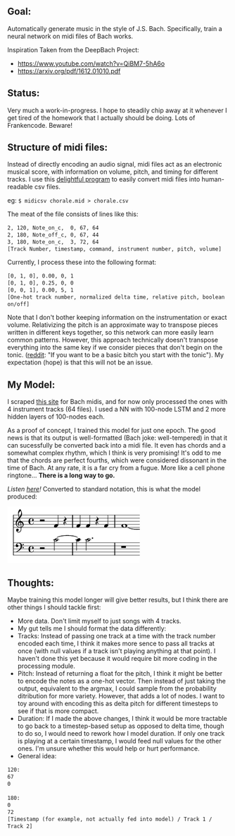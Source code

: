 Goal:
-----

Automatically generate music in the style of J.S. Bach. Specifically, train a neural network on midi files of Bach works.

Inspiration Taken from the DeepBach Project:
- https://www.youtube.com/watch?v=QiBM7-5hA6o
- https://arxiv.org/pdf/1612.01010.pdf

Status:
-----

Very much a work-in-progress.
I hope to steadily chip away at it whenever I get tired of the homework that I actually should be doing.
Lots of Frankencode. Beware!

Structure of midi files:
-----

Instead of directly encoding an audio signal, midi files act as an electronic musical score, with information on volume, pitch, and timing for different tracks. I use this [delightful program](http://www.fourmilab.ch/webtools/midicsv/) to easily convert midi files into human-readable csv files. 

eg: `$ midicsv chorale.mid > chorale.csv`

The meat of the file consists of lines like this:

```
2, 120, Note_on_c,  0, 67, 64
2, 180, Note_off_c, 0, 67, 44
3, 180, Note_on_c,  3, 72, 64
[Track Number, timestamp, command, instrument number, pitch, volume]
```

Currently, I process these into the following format:

```
[0, 1, 0], 0.00, 0, 1
[0, 1, 0], 0.25, 0, 0
[0, 0, 1], 0.00, 5, 1
[One-hot track number, normalized delta time, relative pitch, boolean on/off]
```

Note that I don't bother keeping information on the instrumentation or exact volume. Relativizing the pitch is an approximate way to transpose pieces written in different keys together, so this network can more easily learn common patterns. However, this approach technically doesn't transpose everything into the same key if we consider pieces that don't begin on the tonic. ([reddit](https://www.reddit.com/r/musictheory/comments/2pv3a7/why_arent_everyone_starting_songs_with_tonics/): "If you want to be a basic bitch you start with the tonic"). My expectation (hope) is that this will not be an issue.

My Model:
-----

I scraped [this site](http://www.bachcentral.com/midiindexcomplete.html) for Bach midis, and for now only processed the ones with 4 instrument tracks (64 files). I used a NN with 100-node LSTM and 2 more hidden layers of 100-nodes each.

As a proof of concept, I trained this model for just one epoch. The good news is that its output is well-formatted (Bach joke: well-tempered) in that it can sucessfully be converted back into a midi file. It even has chords and a somewhat complex rhythm, which I think is very promising! It's odd to me that the chords are perfect fourths, which were considered dissonant in the time of Bach. At any rate, it is a far cry from a fugue. More like a cell phone ringtone... **There is a long way to go.**

*Listen [here](https://soundcloud.com/user-758753778/1epoch)!* Converted to standard notation, this is what the model produced:

![My image](https://github.com/anbrjohn/Misc/blob/master/ShallowBach/1epoch.png)

Thoughts:
-----

Maybe training this model longer will give better results, but I think there are other things I should tackle first:
- More data. Don't limit myself to just songs with 4 tracks.
- My gut tells me I should format the data differently:
- Tracks: Instead of passing one track at a time with the track number encoded each time, I think it makes more sence to pass all tracks at once (with null values if a track isn't playing anything at that point). I haven't done this yet because it would require bit more coding in the processing module.
- Pitch: Instead of returning a float for the pitch, I think it might be better to encode the notes as a one-hot vector. Then instead of just taking the output, equivalent to the argmax, I could sample from the probability ditribution for more variety. However, that adds a lot of nodes. I want to toy around with encoding this as delta pitch for different timesteps to see if that is more compact.
- Duration: If I made the above changes, I think it would be more tractable to go back to a timestep-based setup as opposed to delta time, though to do so, I would need to rework how I model duration. If only one track is playing at a certain timestamp, I would feed null values for the other ones. I'm unsure whether this would help or hurt performance.
- General idea:

```
120:
67
0

180:
0
72
[Timestamp (for example, not actually fed into model) / Track 1 / Track 2]
```
